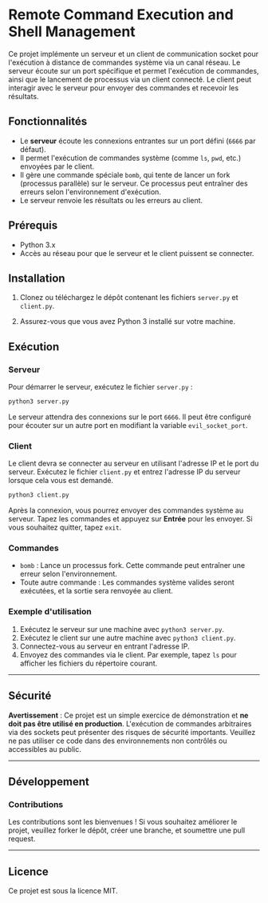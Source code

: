 
# Remote Command Execution and Shell Management

Ce projet implémente un serveur et un client de communication socket pour l'exécution à distance de commandes système via un canal réseau. Le serveur écoute sur un port spécifique et permet l'exécution de commandes, ainsi que le lancement de processus via un client connecté. Le client peut interagir avec le serveur pour envoyer des commandes et recevoir les résultats.

## Fonctionnalités

- Le **serveur** écoute les connexions entrantes sur un port défini (`6666` par défaut).
- Il permet l'exécution de commandes système (comme `ls`, `pwd`, etc.) envoyées par le client.
- Il gère une commande spéciale `bomb`, qui tente de lancer un fork (processus parallèle) sur le serveur. Ce processus peut entraîner des erreurs selon l'environnement d'exécution.
- Le serveur renvoie les résultats ou les erreurs au client.

## Prérequis

- Python 3.x
- Accès au réseau pour que le serveur et le client puissent se connecter.

## Installation

1. Clonez ou téléchargez le dépôt contenant les fichiers `server.py` et `client.py`.

2. Assurez-vous que vous avez Python 3 installé sur votre machine.

## Exécution

### Serveur

Pour démarrer le serveur, exécutez le fichier `server.py` :

```bash
python3 server.py
```

Le serveur attendra des connexions sur le port `6666`. Il peut être configuré pour écouter sur un autre port en modifiant la variable `evil_socket_port`.

### Client

Le client devra se connecter au serveur en utilisant l'adresse IP et le port du serveur. Exécutez le fichier `client.py` et entrez l'adresse IP du serveur lorsque cela vous est demandé.

```bash
python3 client.py
```

Après la connexion, vous pourrez envoyer des commandes système au serveur. Tapez les commandes et appuyez sur **Entrée** pour les envoyer. Si vous souhaitez quitter, tapez `exit`.

### Commandes

- `bomb` : Lance un processus fork. Cette commande peut entraîner une erreur selon l'environnement.
- Toute autre commande : Les commandes système valides seront exécutées, et la sortie sera renvoyée au client.

### Exemple d'utilisation

1. Exécutez le serveur sur une machine avec `python3 server.py`.
2. Exécutez le client sur une autre machine avec `python3 client.py`.
3. Connectez-vous au serveur en entrant l'adresse IP.
4. Envoyez des commandes via le client. Par exemple, tapez `ls` pour afficher les fichiers du répertoire courant.

---

## Sécurité

**Avertissement** : Ce projet est un simple exercice de démonstration et **ne doit pas être utilisé en production**. L'exécution de commandes arbitraires via des sockets peut présenter des risques de sécurité importants. Veuillez ne pas utiliser ce code dans des environnements non contrôlés ou accessibles au public.

---

## Développement

### Contributions

Les contributions sont les bienvenues ! Si vous souhaitez améliorer le projet, veuillez forker le dépôt, créer une branche, et soumettre une pull request.

---

## Licence

Ce projet est sous la licence MIT.
